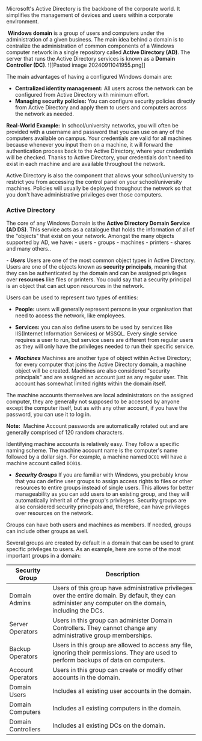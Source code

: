 Microsoft's Active Directory is the backbone of the corporate world. It simplifies the management of devices and users within a corporate environment. 

 **Windows domain** is a group of users and computers under the administration of a given business. The main idea behind a domain is to centralize the administration of common components of a Windows computer network in a single repository called **Active Directory (AD)**. The server that runs the Active Directory services is known as a **Domain Controller (DC)**.
		![[Pasted image 20240911041955.png]]

The main advantages of having a configured Windows domain are:
- **Centralized identity management:** All users across the network can be configured from Active Directory with minimum effort.
- **Managing security policies:** You can configure security policies directly from Active Directory and apply them to users and computers across the network as needed.

**Real-World Example:**
In school/university networks, you will often be provided with a username and password that you can use on any of the computers available on campus. Your credentials are valid for all machines because whenever you input them on a machine, it will forward the authentication process back to the Active Directory, where your credentials will be checked. Thanks to Active Directory, your credentials don't need to exist in each machine and are available throughout the network.

Active Directory is also the component that allows your school/university to restrict you from accessing the control panel on your school/university machines. Policies will usually be deployed throughout the network so that you don't have administrative privileges over those computers.

### Active Directory
﻿The core of any Windows Domain is the **Active Directory Domain Service (AD DS)**. This service acts as a catalogue that holds the information of all of the "objects" that exist on your network. Amongst the many objects supported by AD, we have:
﻿- users
﻿- groups
﻿- machines
﻿- printers
﻿- shares and many others..

﻿- **_Users_**
Users are one of the most common object types in Active Directory. Users are one of the objects known as **security principals**, meaning that they can be authenticated by the domain and can be assigned privileges over **resources** like files or printers. You could say that a security principal is an object that can act upon resources in the network.

Users can be used to represent two types of entities:
- **People:** users will generally represent persons in your organisation that need to access the network, like employees.
- **Services:** you can also define users to be used by services like IIS(Internet Information Services) or MSSQL. Every single service requires a user to run, but service users are different from regular users as they will only have the privileges needed to run their specific service.

- **_Machines_**
Machines are another type of object within Active Directory; for every computer that joins the Active Directory domain, a machine object will be created. Machines are also considered "security principals" and are assigned an account just as any regular user. This account has somewhat limited rights within the domain itself.

The machine accounts themselves are local administrators on the assigned computer, they are generally not supposed to be accessed by anyone except the computer itself, but as with any other account, if you have the password, you can use it to log in.

**Note:** 
	Machine Account passwords are automatically rotated out and are generally comprised of 120 random characters.

Identifying machine accounts is relatively easy. They follow a specific naming scheme. The machine account name is the computer's name followed by a dollar sign. For example, a machine named `DC01` will have a machine account called `DC01$`.

- **_Security Groups_**
If you are familiar with Windows, you probably know that you can define user groups to assign access rights to files or other resources to entire groups instead of single users. This allows for better manageability as you can add users to an existing group, and they will automatically inherit all of the group's privileges. Security groups are also considered security principals and, therefore, can have privileges over resources on the network.

Groups can have both users and machines as members. If needed, groups can include other groups as well.

Several groups are created by default in a domain that can be used to grant specific privileges to users. As an example, here are some of the most important groups in a domain:

| **Security Group** | **Description**                                                                                                                                           |
| ------------------ | --------------------------------------------------------------------------------------------------------------------------------------------------------- |
| Domain Admins      | Users of this group have administrative privileges over the entire domain. By default, they can administer any computer on the domain, including the DCs. |
| Server Operators   | Users in this group can administer Domain Controllers. They cannot change any administrative group memberships.                                           |
| Backup Operators   | Users in this group are allowed to access any file, ignoring their permissions. They are used to perform backups of data on computers.                    |
| Account Operators  | Users in this group can create or modify other accounts in the domain.                                                                                    |
| Domain Users       | Includes all existing user accounts in the domain.                                                                                                        |
| Domain Computers   | Includes all existing computers in the domain.                                                                                                            |
| Domain Controllers | Includes all existing DCs on the domain.                                                                                                                  |